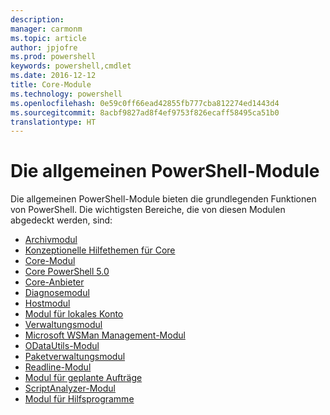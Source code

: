 ```yaml
---
description: 
manager: carmonm
ms.topic: article
author: jpjofre
ms.prod: powershell
keywords: powershell,cmdlet
ms.date: 2016-12-12
title: Core-Module
ms.technology: powershell
ms.openlocfilehash: 0e59c0ff66ead42855fb777cba812274ed1443d4
ms.sourcegitcommit: 8acbf9827ad8f4ef9753f826ecaff58495ca51b0
translationtype: HT
---
```

#  <a name="the-powershell-common-modules"></a>Die allgemeinen PowerShell-Module

Die allgemeinen PowerShell-Module bieten die grundlegenden Funktionen von PowerShell.
Die wichtigsten Bereiche, die von diesen Modulen abgedeckt werden, sind:

-  [Archivmodul](core-modules/Microsoft.PowerShell.Archive-Module.md)
-  [Konzeptionelle Hilfethemen für Core](core-modules/Windows-PowerShell-Core-About-Topics.md)
-  [Core-Modul](core-modules/Microsoft.PowerShell.Core-Module.md)
-  [Core PowerShell 5.0](core-modules/Windows-PowerShell-5.0.md)
-  [Core-Anbieter](core-modules/Windows-PowerShell-Core-Providers.md)
-  [Diagnosemodul](core-modules/Microsoft.PowerShell.Diagnostics-Module.md)
-  [Hostmodul](core-modules/Microsoft.PowerShell.Host-Module.md)
-  [Modul für lokales Konto](core-modules/PSLocalAccount5-Module.md)
-  [Verwaltungsmodul](core-modules/Microsoft.PowerShell.Management-Module.md)
-  [Microsoft WSMan Management-Modul](core-modules/Microsoft.WSMan.Management-Module.md)
-  [ODataUtils-Modul](core-modules/Microsoft.PowerShell.ODataUtils-Module.md)
-  [Paketverwaltungsmodul](core-modules/PackageManagement-Module.md)
-  [Readline-Modul](core-modules/PSReadline-Module.md)
-  [Modul für geplante Aufträge](core-modules/PSScheduledJob-Module.md)
-  [ScriptAnalyzer-Modul](core-modules/PSScriptAnalyzer-Module.md)
-  [Modul für Hilfsprogramme](core-modules/Microsoft.PowerShell.Utility-Module.md)

